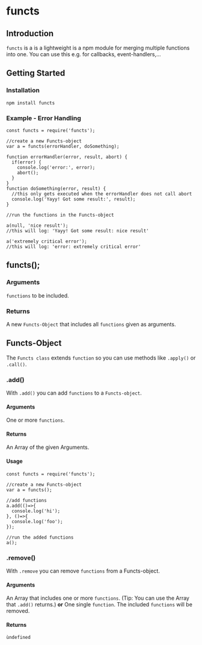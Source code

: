 # functs
## Introduction
`functs` is a is a lightweight is a npm module for merging multiple functions into one.
You can use this e.g. for callbacks, event-handlers,...
## Getting Started
### Installation
```npm install functs```
### Example - Error Handling
```
const functs = require('functs');

//create a new Functs-object
var a = functs(errorHandler, doSomething);

function errorHandler(error, result, abort) {
  if(error) {
    console.log('error:', error);
    abort();
  }
}
function doSomething(error, result) {
  //this only gets executed when the errorHandler does not call abort
  console.log('Yayy! Got some result:', result);
}

//run the functions in the Functs-object

a(null, 'nice result');
//this will log: 'Yayy! Got some result: nice result'

a('extremely critical error');
//this will log: 'error: extremely critical error'
```
## functs();
### Arguments
`functions` to be included.
### Returns
A new `Functs-Object` that includes all `functions` given as arguments.
## Functs-Object
The `Functs class` extends `function` so you can use methods like `.apply()` or `.call()`.
### .add()
With `.add()` you can add `functions` to a `Functs-object`.
#### Arguments
One or more `functions`.
#### Returns
An Array of the given Arguments.
#### Usage
```
const functs = require('functs');

//create a new Functs-object
var a = functs();

//add functions
a.add(()=>{
  console.log('hi');
}, ()=>{
  console.log('foo');
});

//run the added functions
a();
```
### .remove()
With `.remove` you can remove `functions` from a Functs-object.
#### Arguments
An Array that includes one or more `functions`.
(Tip: You can use the Array that `.add()` returns.)
**or**
One single `function`.
The included `functions` will be removed.
#### Returns
`ùndefined`

